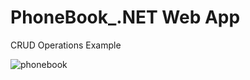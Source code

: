 # PhoneBook_.NET Web App
CRUD Operations Example

![phonebook](https://user-images.githubusercontent.com/46905124/95689318-8aa8d180-0c18-11eb-8058-9a29efa605c8.JPG)

